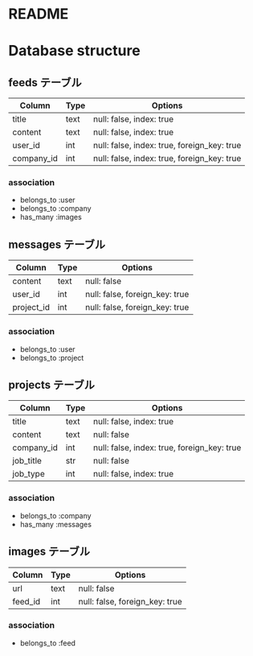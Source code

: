 # README

# Database structure
## feeds テーブル

|Column|Type|Options|
|------|----|-------|
|title|text|null: false, index: true|
|content|text|null: false, index: true|
|user_id|int|null: false, index: true, foreign_key: true|
|company_id|int|null: false, index: true, foreign_key: true|

### association
- belongs_to :user
- belongs_to :company
- has_many :images

## messages テーブル

|Column|Type|Options|
|------|----|-------|
|content|text|null: false|
|user_id|int|null: false, foreign_key: true|
|project_id|int|null: false, foreign_key: true|

### association
- belongs_to :user
- belongs_to :project

## projects テーブル

|Column|Type|Options|
|------|----|-------|
|title|text|null: false, index: true|
|content|text|null: false|
|company_id|int|null: false, index: true, foreign_key: true|
|job_title|str|null: false|
|job_type|int|null: false, index: true|


### association
- belongs_to :company
- has_many :messages

## images テーブル

|Column|Type|Options|
|------|----|-------|
|url|text|null: false|
|feed_id|int|null: false, foreign_key: true|


### association
- belongs_to :feed
